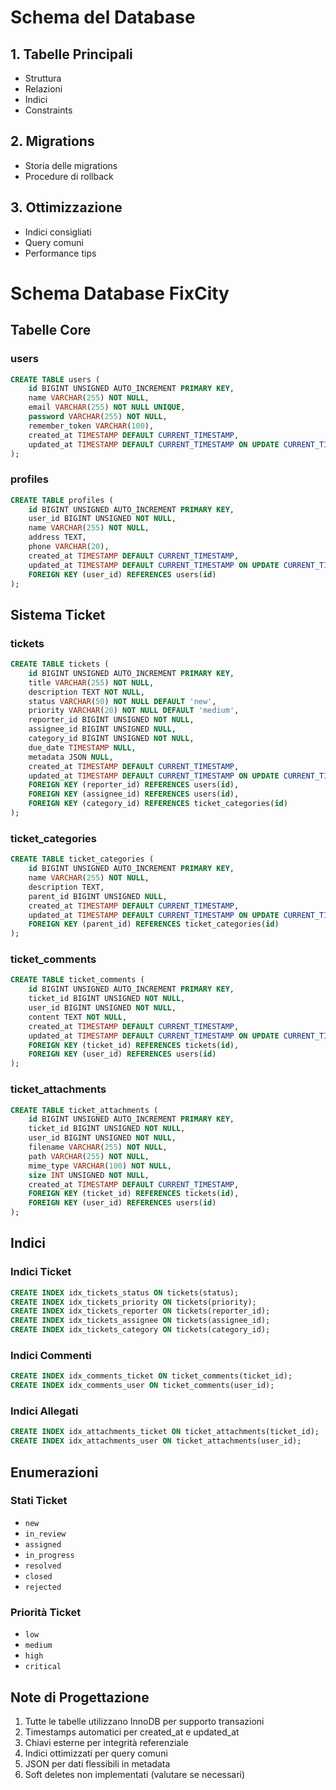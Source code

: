# Schema del Database

## 1. Tabelle Principali
- Struttura
- Relazioni
- Indici
- Constraints

## 2. Migrations
- Storia delle migrations
- Procedure di rollback

## 3. Ottimizzazione
- Indici consigliati
- Query comuni
- Performance tips 

# Schema Database FixCity

## Tabelle Core

### users
```sql
CREATE TABLE users (
    id BIGINT UNSIGNED AUTO_INCREMENT PRIMARY KEY,
    name VARCHAR(255) NOT NULL,
    email VARCHAR(255) NOT NULL UNIQUE,
    password VARCHAR(255) NOT NULL,
    remember_token VARCHAR(100),
    created_at TIMESTAMP DEFAULT CURRENT_TIMESTAMP,
    updated_at TIMESTAMP DEFAULT CURRENT_TIMESTAMP ON UPDATE CURRENT_TIMESTAMP
);
```

### profiles
```sql
CREATE TABLE profiles (
    id BIGINT UNSIGNED AUTO_INCREMENT PRIMARY KEY,
    user_id BIGINT UNSIGNED NOT NULL,
    name VARCHAR(255) NOT NULL,
    address TEXT,
    phone VARCHAR(20),
    created_at TIMESTAMP DEFAULT CURRENT_TIMESTAMP,
    updated_at TIMESTAMP DEFAULT CURRENT_TIMESTAMP ON UPDATE CURRENT_TIMESTAMP,
    FOREIGN KEY (user_id) REFERENCES users(id)
);
```

## Sistema Ticket

### tickets
```sql
CREATE TABLE tickets (
    id BIGINT UNSIGNED AUTO_INCREMENT PRIMARY KEY,
    title VARCHAR(255) NOT NULL,
    description TEXT NOT NULL,
    status VARCHAR(50) NOT NULL DEFAULT 'new',
    priority VARCHAR(20) NOT NULL DEFAULT 'medium',
    reporter_id BIGINT UNSIGNED NOT NULL,
    assignee_id BIGINT UNSIGNED NULL,
    category_id BIGINT UNSIGNED NOT NULL,
    due_date TIMESTAMP NULL,
    metadata JSON NULL,
    created_at TIMESTAMP DEFAULT CURRENT_TIMESTAMP,
    updated_at TIMESTAMP DEFAULT CURRENT_TIMESTAMP ON UPDATE CURRENT_TIMESTAMP,
    FOREIGN KEY (reporter_id) REFERENCES users(id),
    FOREIGN KEY (assignee_id) REFERENCES users(id),
    FOREIGN KEY (category_id) REFERENCES ticket_categories(id)
);
```

### ticket_categories
```sql
CREATE TABLE ticket_categories (
    id BIGINT UNSIGNED AUTO_INCREMENT PRIMARY KEY,
    name VARCHAR(255) NOT NULL,
    description TEXT,
    parent_id BIGINT UNSIGNED NULL,
    created_at TIMESTAMP DEFAULT CURRENT_TIMESTAMP,
    updated_at TIMESTAMP DEFAULT CURRENT_TIMESTAMP ON UPDATE CURRENT_TIMESTAMP,
    FOREIGN KEY (parent_id) REFERENCES ticket_categories(id)
);
```

### ticket_comments
```sql
CREATE TABLE ticket_comments (
    id BIGINT UNSIGNED AUTO_INCREMENT PRIMARY KEY,
    ticket_id BIGINT UNSIGNED NOT NULL,
    user_id BIGINT UNSIGNED NOT NULL,
    content TEXT NOT NULL,
    created_at TIMESTAMP DEFAULT CURRENT_TIMESTAMP,
    updated_at TIMESTAMP DEFAULT CURRENT_TIMESTAMP ON UPDATE CURRENT_TIMESTAMP,
    FOREIGN KEY (ticket_id) REFERENCES tickets(id),
    FOREIGN KEY (user_id) REFERENCES users(id)
);
```

### ticket_attachments
```sql
CREATE TABLE ticket_attachments (
    id BIGINT UNSIGNED AUTO_INCREMENT PRIMARY KEY,
    ticket_id BIGINT UNSIGNED NOT NULL,
    user_id BIGINT UNSIGNED NOT NULL,
    filename VARCHAR(255) NOT NULL,
    path VARCHAR(255) NOT NULL,
    mime_type VARCHAR(100) NOT NULL,
    size INT UNSIGNED NOT NULL,
    created_at TIMESTAMP DEFAULT CURRENT_TIMESTAMP,
    FOREIGN KEY (ticket_id) REFERENCES tickets(id),
    FOREIGN KEY (user_id) REFERENCES users(id)
);
```

## Indici

### Indici Ticket
```sql
CREATE INDEX idx_tickets_status ON tickets(status);
CREATE INDEX idx_tickets_priority ON tickets(priority);
CREATE INDEX idx_tickets_reporter ON tickets(reporter_id);
CREATE INDEX idx_tickets_assignee ON tickets(assignee_id);
CREATE INDEX idx_tickets_category ON tickets(category_id);
```

### Indici Commenti
```sql
CREATE INDEX idx_comments_ticket ON ticket_comments(ticket_id);
CREATE INDEX idx_comments_user ON ticket_comments(user_id);
```

### Indici Allegati
```sql
CREATE INDEX idx_attachments_ticket ON ticket_attachments(ticket_id);
CREATE INDEX idx_attachments_user ON ticket_attachments(user_id);
```

## Enumerazioni

### Stati Ticket
- `new`
- `in_review`
- `assigned`
- `in_progress`
- `resolved`
- `closed`
- `rejected`

### Priorità Ticket
- `low`
- `medium`
- `high`
- `critical`

## Note di Progettazione
1. Tutte le tabelle utilizzano InnoDB per supporto transazioni
2. Timestamps automatici per created_at e updated_at
3. Chiavi esterne per integrità referenziale
4. Indici ottimizzati per query comuni
5. JSON per dati flessibili in metadata
6. Soft deletes non implementati (valutare se necessari) 